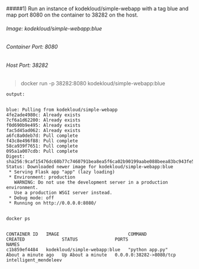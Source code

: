 #####1) Run an instance of kodekloud/simple-webapp with a tag blue and map port 8080 on the container to 38282 on the host.

###### Image: kodekloud/simple-webapp:blue
###### Container Port: 8080
###### Host Port: 38282



> docker run -p 38282:8080 kodekloud/simple-webapp:blue

```
output:


blue: Pulling from kodekloud/simple-webapp
4fe2ade4980c: Already exists 
7cf6a1d62200: Already exists 
f0d690b9e495: Already exists 
fac5d45ad062: Already exists 
a6fc8a0deb7d: Pull complete 
f43c8e496f88: Pull complete 
58ca939f7651: Pull complete 
095a1a007cdb: Pull complete 
Digest: sha256:9caf15476dc60b77c7460791bea8ea5f6ca02b90199aabe088beea83bc943fe5
Status: Downloaded newer image for kodekloud/simple-webapp:blue
 * Serving Flask app "app" (lazy loading)
 * Environment: production
   WARNING: Do not use the development server in a production environment.
   Use a production WSGI server instead.
 * Debug mode: off
 * Running on http://0.0.0.0:8080/


docker ps


CONTAINER ID   IMAGE                          COMMAND                  CREATED              STATUS              PORTS                                           NAMES
c1b859ef4484   kodekloud/simple-webapp:blue   "python app.py"          About a minute ago   Up About a minute   0.0.0.0:38282->8080/tcp                         intelligent_mendeleev


````
